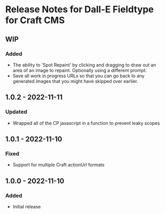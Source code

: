 # Release Notes for Dall-E Fieldtype for Craft CMS

## WIP

### Added

- The ability to 'Spot Repaint' by clicking and dragging to draw out an area of an image to repaint. Optionally using a different prompt.
- Save all work in progress URLs so that you can go back to any generated images that you might have skipped over earlier.

## 1.0.2 - 2022-11-11

### Updated

- Wrapped all of the CP javascript in a function to prevent leaky scopes

## 1.0.1 - 2022-11-10

### Fixed

- Support for multiple Craft actionUrl formats

## 1.0.0 - 2022-11-10

### Added

- Initial release